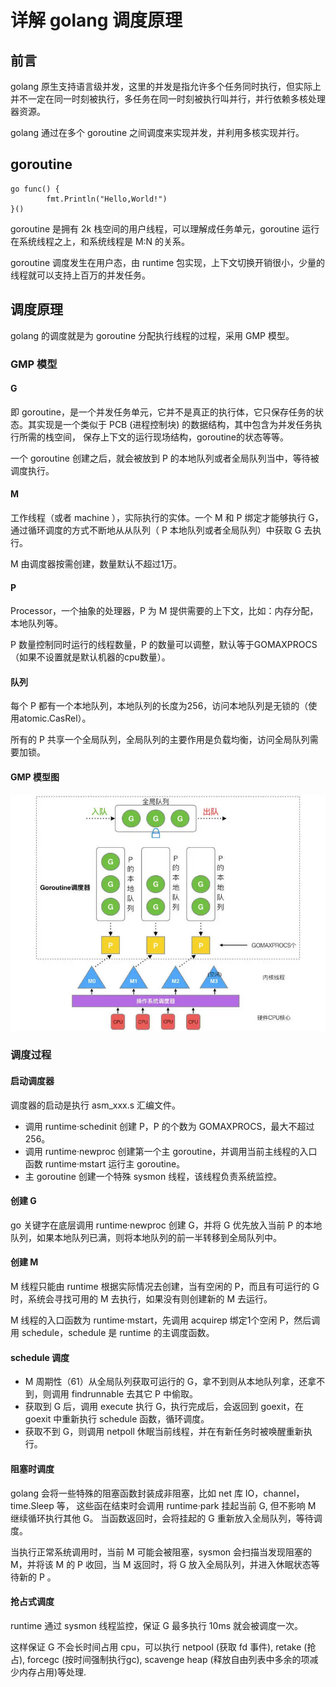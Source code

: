 # 详解 golang 调度原理
## 前言
golang 原生支持语言级并发，这里的并发是指允许多个任务同时执行，但实际上并不一定在同一时刻被执行，多任务在同一时刻被执行叫并行，并行依赖多核处理器资源。

golang 通过在多个 goroutine 之间调度来实现并发，并利用多核实现并行。

## goroutine
```
go func() {
        fmt.Println("Hello,World!")
}()
```
goroutine 是拥有 2k 栈空间的用户线程，可以理解成任务单元，goroutine 运行在系统线程之上，和系统线程是 M:N 的关系。

goroutine 调度发生在用户态，由 runtime 包实现，上下文切换开销很小，少量的线程就可以支持上百万的并发任务。

## 调度原理
golang 的调度就是为 goroutine 分配执行线程的过程，采用 GMP 模型。

### GMP 模型
#### G
即 goroutine，是一个并发任务单元，它并不是真正的执行体，它只保存任务的状态。其实现是一个类似于 PCB (进程控制块) 的数据结构，其中包含为并发任务执行所需的栈空间，
保存上下文的运行现场结构，goroutine的状态等等。

一个 goroutine 创建之后，就会被放到 P 的本地队列或者全局队列当中，等待被调度执行。

#### M
工作线程（或者 machine ），实际执行的实体。一个 M 和 P 绑定才能够执行 G，通过循环调度的方式不断地从从队列（ P 本地队列或者全局队列）中获取 G 去执行。

M 由调度器按需创建，数量默认不超过1万。

#### P
Processor，一个抽象的处理器，P 为 M 提供需要的上下文，比如：内存分配，本地队列等。

P 数量控制同时运行的线程数量，P 的数量可以调整，默认等于GOMAXPROCS（如果不设置就是默认机器的cpu数量）。

#### 队列
每个 P 都有一个本地队列，本地队列的长度为256，访问本地队列是无锁的（使用atomic.CasRel）。

所有的 P 共享一个全局队列，全局队列的主要作用是负载均衡，访问全局队列需要加锁。

#### GMP 模型图
![gmp](images/gmp.jpg)

### 调度过程
#### 启动调度器
调度器的启动是执行 asm_xxx.s 汇编文件。
- 调用 runtime·schedinit 创建 P，P 的个数为 GOMAXPROCS，最大不超过256。
- 调用 runtime·newproc 创建第一个主 goroutine，并调用当前主线程的入口函数 runtime·mstart 运行主 goroutine。
- 主 goroutine 创建一个特殊 sysmon 线程，该线程负责系统监控。 

#### 创建 G
go 关键字在底层调用 runtime·newproc 创建 G，并将 G 优先放入当前 P 的本地队列，如果本地队列已满，则将本地队列的前一半转移到全局队列中。

#### 创建 M
M 线程只能由 runtime 根据实际情况去创建，当有空闲的 P，而且有可运行的 G 时，系统会寻找可用的 M 去执行，如果没有则创建新的 M 去运行。

M 线程的入口函数为 runtime·mstart，先调用 acquirep 绑定1个空闲 P，然后调用 schedule，schedule 是 runtime 的主调度函数。

#### schedule 调度
- M 周期性（61）从全局队列获取可运行的 G，拿不到则从本地队列拿，还拿不到，则调用 findrunnable 去其它 P 中偷取。
- 获取到 G 后，调用 execute 执行 G，执行完成后，会返回到 goexit，在 goexit 中重新执行 schedule 函数，循环调度。
- 获取不到 G，则调用 netpoll 休眠当前线程，并在有新任务时被唤醒重新执行。

#### 阻塞时调度
golang 会将一些特殊的阻塞函数封装成非阻塞，比如 net 库 IO，channel，time.Sleep 等， 这些函在结束时会调用 runtime·park 挂起当前 G, 但不影响 M 继续循环执行其他 G。
当函数返回时，会将挂起的 G 重新放入全局队列，等待调度。

当执行正常系统调用时，当前 M 可能会被阻塞，sysmon 会扫描当发现阻塞的 M，并将该 M 的 P 收回，当 M 返回时，将 G 放入全局队列，并进入休眠状态等待新的 P 。 

#### 抢占式调度
runtime 通过 sysmon 线程监控，保证 G 最多执行 10ms 就会被调度一次。

这样保证 G 不会长时间占用 cpu，可以执行 netpool (获取 fd 事件), retake (抢占), forcegc (按时间强制执行gc), scavenge heap (释放自由列表中多余的项减少内存占用)等处理.
